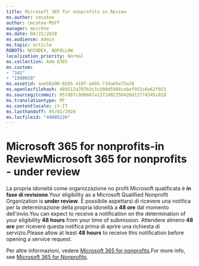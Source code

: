 ```yaml
---
title: Microsoft 365 for nonprofits-in Review
ms.author: cmcatee
author: cmcatee-MSFT
manager: mnirkhe
ms.date: 04/21/2020
ms.audience: Admin
ms.topic: article
ROBOTS: NOINDEX, NOFOLLOW
localization_priority: Normal
ms.collection: Adm_O365
ms.custom:
- "341"
- "1500010"
ms.assetid: aaeb8a90-8265-410f-a495-734ae5e75a76
ms.openlocfilehash: d09512a707b3c3c500d5908cebef932c6e62f921
ms.sourcegitcommit: 057d87c9d866fa1371d02350420d13774545c028
ms.translationtype: MT
ms.contentlocale: it-IT
ms.lasthandoff: 05/02/2020
ms.locfileid: "44005226"
---
```

# <a name="microsoft-365-for-nonprofits---under-review"></a><span data-ttu-id="9fa27-102">Microsoft 365 for nonprofits-in Review</span><span class="sxs-lookup"><span data-stu-id="9fa27-102">Microsoft 365 for nonprofits - under review</span></span>

<span data-ttu-id="9fa27-103">La propria idoneità come organizzazione no profit Microsoft qualificata è **in fase di revisione**.</span><span class="sxs-lookup"><span data-stu-id="9fa27-103">Your eligibility as a Microsoft Qualified Nonprofit Organization is **under review**.</span></span> <span data-ttu-id="9fa27-104">È possibile aspettarsi di ricevere una notifica per la determinazione della propria idoneità a **48 ore** dal momento dell'invio.</span><span class="sxs-lookup"><span data-stu-id="9fa27-104">You can expect to receive a notification on the determination of your eligibility **48 hours** from your time of submission.</span></span> <span data-ttu-id="9fa27-105">Attendere almeno **48 ore** per ricevere questa notifica prima di aprire una richiesta di servizio.</span><span class="sxs-lookup"><span data-stu-id="9fa27-105">Please allow at least **48 hours** to receive this notification before opening a service request.</span></span> 

<span data-ttu-id="9fa27-106">Per altre informazioni, vedere [Microsoft 365 for nonprofits](https://www.microsoft.com/nonprofits/microsoft-365).</span><span class="sxs-lookup"><span data-stu-id="9fa27-106">For more info, see [Microsoft 365 for Nonprofits](https://www.microsoft.com/nonprofits/microsoft-365).</span></span> 
